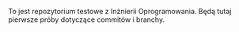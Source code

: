 To jest repozytorium testowe z Inżnierii Oprogramowania.
Będą tutaj pierwsze próby dotyczące commitów i branchy.
